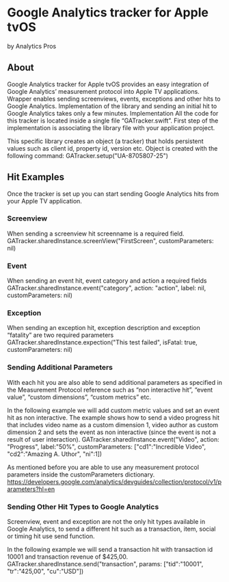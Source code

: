 # Google Analytics tracker for Apple tvOS
by Analytics Pros
## About
Google Analytics tracker for Apple tvOS provides an easy integration of Google Analytics’ measurement protocol into Apple TV applications. Wrapper enables sending screenviews, events, exceptions and other hits to Google Analytics. Implementation of the library and sending an initial hit to Google Analytics takes only a few minutes.
Implementation
All the code for this tracker is located inside a single file “GATracker.swift”. First step of the implementation is associating the library file with your application project.

This specific library creates an object (a tracker) that holds persistent values such as client id, property id, version etc. Object is created with the following command:
GATracker.setup("UA-8705807-25")

## Hit Examples
Once the tracker is set up you can start sending Google Analytics hits from your Apple TV application.
### Screenview
When sending a screenview hit screenname is a required field.
GATracker.sharedInstance.screenView("FirstScreen", customParameters: nil)
### Event
When sending an event hit, event category and action a required fields
GATracker.sharedInstance.event("category", action: "action", label: nil, customParameters: nil)
### Exception
When sending an exception hit, exception description and exception “fatality” are two required parameters
GATracker.sharedInstance.expection("This test failed", isFatal: true, customParameters: nil)
### Sending Additional Parameters
With each hit you are also able to send additional parameters as specified in the Measurement Protocol reference such as “non interactive hit”, “event value”,  “custom dimensions”, “custom metrics” etc. 

In the following example we will add custom metric values and set an event hit as non interactive. The example shows how to send a video progress hit that includes video name as a custom dimension 1, video author as custom dimension 2 and sets the event as non interactive (since the event is not a result of user interaction).
GATracker.sharedInstance.event("Video", action: "Progress", label:"50%", customParameters: ["cd1":"Incredible Video", "cd2":"Amazing A. Uthor", "ni":1])

As mentioned before you are able to use any measurement protocol parameters inside the customParameters dictionary.
https://developers.google.com/analytics/devguides/collection/protocol/v1/parameters?hl=en

### Sending Other Hit Types to Google Analytics
Screenview, event and exception are not the only hit types available in Google Analytics, to send a different hit such as a transaction, item, social or timing hit use send function.

In the following example we will send a transaction hit with transaction id 10001 and transaction revenue of $425,00.
GATracker.sharedInstance.send("transaction", params: ["tid":"10001", "tr":"425,00", "cu":"USD"])



